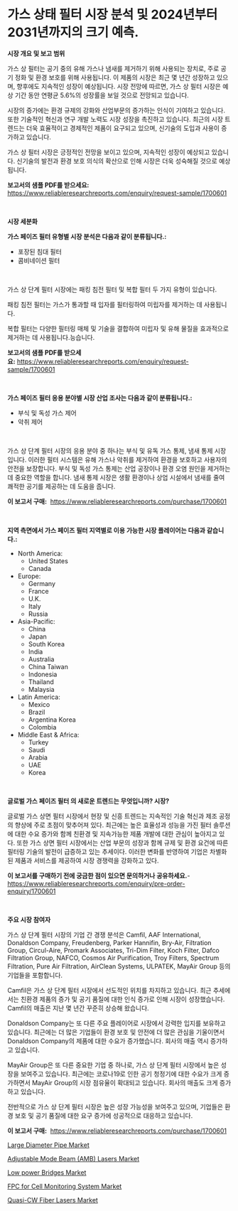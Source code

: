 <p><h1>가스 상태 필터 시장 분석 및 2024년부터 2031년까지의 크기 예측.</h1></p><p><strong>시장 개요 및 보고 범위</strong></p>
<p><p>가스 상 필터는 공기 중의 유해 가스나 냄새를 제거하기 위해 사용되는 장치로, 주로 공기 정화 및 환경 보호를 위해 사용됩니다. 이 제품의 시장은 최근 몇 년간 성장하고 있으며, 향후에도 지속적인 성장이 예상됩니다. 시장 전망에 따르면, 가스 상 필터 시장은 예상 기간 동안 연평균 5.6%의 성장률을 보일 것으로 전망되고 있습니다. </p><p>시장의 증가에는 환경 규제의 강화와 산업부문의 증가하는 인식이 기여하고 있습니다. 또한 기술적인 혁신과 연구 개발 노력도 시장 성장을 촉진하고 있습니다. 최근의 시장 트렌드는 더욱 효율적이고 경제적인 제품이 요구되고 있으며, 신기술의 도입과 사용이 증가하고 있습니다. </p><p>가스 상 필터 시장은 긍정적인 전망을 보이고 있으며, 지속적인 성장이 예상되고 있습니다. 신기술의 발전과 환경 보호 의식의 확산으로 인해 시장은 더욱 성숙해질 것으로 예상됩니다.</p></p>
<p><strong>보고서의 샘플 PDF를 받으세요:</strong> <a href="https://www.reliableresearchreports.com/enquiry/request-sample/1700601">https://www.reliableresearchreports.com/enquiry/request-sample/1700601</a></p>
<p>&nbsp;</p>
<p><strong>시장 세분화</strong></p>
<p><strong>가스 페이즈 필터 유형별 시장 분석은 다음과 같이 분류됩니다.:</strong></p>
<p><ul><li>포장된 침대 필터</li><li>콤비네이션 필터</li></ul></p>
<p>&nbsp;</p>
<p><p>가스 상 단계 필터 시장에는 패킹 침전 필터 및 복합 필터 두 가지 유형이 있습니다. </p><p>패킹 침전 필터는 가스가 통과할 때 입자를 필터링하여 미립자를 제거하는 데 사용됩니다. </p><p>복합 필터는 다양한 필터링 매체 및 기술을 결합하여 미립자 및 유해 물질을 효과적으로 제거하는 데 사용됩니다.능습니다.</p></p>
<p><strong>보고서의 샘플 PDF를 받으세요:</strong>&nbsp;<a href="https://www.reliableresearchreports.com/enquiry/request-sample/1700601">https://www.reliableresearchreports.com/enquiry/request-sample/1700601</a></p>
<p>&nbsp;</p>
<p><strong> 가스 페이즈 필터 응용 분야별 시장 산업 조사는 다음과 같이 분류됩니다.:</strong></p>
<p><ul><li>부식 및 독성 가스 제어</li><li>악취 제어</li></ul></p>
<p>&nbsp;</p>
<p><p>가스 상 단계 필터 시장의 응용 분야 중 하나는 부식 및 유독 가스 통제, 냄새 통제 시장입니다. 이러한 필터 시스템은 유해 가스나 악취를 제거하여 환경을 보호하고 사용자의 안전을 보장합니다. 부식 및 독성 가스 통제는 산업 공장이나 환경 오염 원인을 제거하는 데 중요한 역할을 합니다. 냄새 통제 시장은 생활 환경이나 상업 시설에서 냄새를 줄여 쾌적한 공기를 제공하는 데 도움을 줍니다.</p></p>
<p><strong>이 보고서 구매:</strong>&nbsp; <a href="https://www.reliableresearchreports.com/purchase/1700601">https://www.reliableresearchreports.com/purchase/1700601</a></p>
<p>&nbsp;</p>
<p><strong>지역 측면에서 가스 페이즈 필터 지역별로 이용 가능한 시장 플레이어는 다음과 같습니다.:</strong></p>
<p><ul>
    <li>
        North America:
        <ul>
            <li>United States</li>
            <li>Canada</li>
        </ul>
    </li>
    <li>
        Europe:
        <ul>
            <li>Germany</li>
            <li>France</li>
            <li>U.K.</li>
            <li>Italy</li>
            <li>Russia</li>
        </ul>
    </li>
    <li>
        Asia-Pacific:
        <ul>
            <li>China</li>
            <li>Japan</li>
            <li>South Korea</li>
            <li>India</li>
            <li>Australia</li>
            <li>China Taiwan</li>
            <li>Indonesia</li>
            <li>Thailand</li>
            <li>Malaysia</li>
        </ul>
    </li>
    <li>
        Latin America:
        <ul>
            <li>Mexico</li>
            <li>Brazil</li>
            <li>Argentina Korea</li>
            <li>Colombia</li>
        </ul>
    </li>
    <li>
        Middle East & Africa:
        <ul>
            <li>Turkey</li>
            <li>Saudi</li>
            <li>Arabia</li>
            <li>UAE</li>
            <li>Korea</li>
        </ul>
    </li>
    </ul></p>
<p>&nbsp;</p>
<p><strong>글로벌 가스 페이즈 필터 의 새로운 트렌드는 무엇입니까? 시장?</strong></p>
<p><p>글로벌 가스 상면 필터 시장에서 현장 및 신흥 트렌드는 지속적인 기술 혁신과 제조 공정의 향상에 주로 초점이 맞추어져 있다. 최근에는 높은 효율성과 성능을 가진 필터 솔루션에 대한 수요 증가와 함께 친환경 및 지속가능한 제품 개발에 대한 관심이 높아지고 있다. 또한 가스 상면 필터 시장에서는 산업 부문의 성장과 함께 규제 및 환경 요건에 따른 필터링 기술의 발전이 급증하고 있는 추세이다. 이러한 변화를 반영하여 기업은 차별화된 제품과 서비스를 제공하여 시장 경쟁력을 강화하고 있다.</p></p>
<p><strong>이 보고서를 구매하기 전에 궁금한 점이 있으면 문의하거나 공유하세요.</strong>- <a href="https://www.reliableresearchreports.com/enquiry/pre-order-enquiry/1700601">https://www.reliableresearchreports.com/enquiry/pre-order-enquiry/1700601</a></p>
<p>&nbsp;</p>
<p><strong>주요 시장 참여자</strong></p>
<p><p>가스 상 단계 필터 시장의 기업 간 경쟁 분석은 Camfil, AAF International, Donaldson Company, Freudenberg, Parker Hannifin, Bry-Air, Filtration Group, Circul-Aire, Promark Associates, Tri-Dim Filter, Koch Filter, Dafco Filtration Group, NAFCO, Cosmos Air Purification, Troy Filters, Spectrum Filtration, Pure Air Filtration, AirClean Systems, ULPATEK, MayAir Group 등의 기업들을 포함합니다.</p><p>Camfil은 가스 상 단계 필터 시장에서 선도적인 위치를 차지하고 있습니다. 최근 추세에서는 친환경 제품의 증가 및 공기 품질에 대한 인식 증가로 인해 시장이 성장했습니다. Camfil의 매출은 지난 몇 년간 꾸준히 상승해 왔습니다.</p><p>Donaldson Company는 또 다른 주요 플레이어로 시장에서 강력한 입지를 보유하고 있습니다. 최근에는 더 많은 기업들이 환경 보호 및 안전에 더 많은 관심을 기울이면서 Donaldson Company의 제품에 대한 수요가 증가했습니다. 회사의 매출 역시 증가하고 있습니다.</p><p>MayAir Group은 또 다른 중요한 기업 중 하나로, 가스 상 단계 필터 시장에서 높은 성장을 보여주고 있습니다. 최근에는 코로나19로 인한 공기 청정기에 대한 수요가 크게 증가하면서 MayAir Group의 시장 점유율이 확대되고 있습니다. 회사의 매출도 크게 증가하고 있습니다.</p><p>전반적으로 가스 상 단계 필터 시장은 높은 성장 가능성을 보여주고 있으며, 기업들은 환경 보호 및 공기 품질에 대한 요구 증가에 성공적으로 대응하고 있습니다.</p></p>
<p><strong>이 보고서 구매:</strong>&nbsp;&nbsp;<a href="https://www.reliableresearchreports.com/purchase/1700601">https://www.reliableresearchreports.com/purchase/1700601</a></p>
<p><p><a href="https://github.com/irfadac/Market-Research-Report-List-2/blob/main/large-diameter-pipe-market.md">Large Diameter Pipe Market</a></p><p><a href="https://flame-sidecar-702.notion.site/Adjustable-Mode-Beam-AMB-Lasers-Market-Size-Share-Trends-Analysis-Report-By-Application-Region-f55314fc4b904fd1995bff1c16cc77af">Adjustable Mode Beam (AMB) Lasers Market</a></p><p><a href="https://view.publitas.com/reportprime-1/low-power-bridges-market-size-focuses-on-market-dynamics-in-depth-analysis-and-future-projections-of-its-market-forecasted-for-period-from-2024-to-2031/">Low power Bridges Market</a></p><p><a href="https://view.publitas.com/reportprime-1/fpc-for-cell-monitoring-system-market-challenges-opportunities-and-growth-drivers-and-major-market-players-forecasted-for-period-from-2024-2031/">FPC for Cell Monitoring System Market</a></p><p><a href="https://full-wildebeest-80b.notion.site/Quasi-CW-Fiber-Lasers-Market-Offer-Valuable-Insights-into-Market-Size-Market-Share-Market-Trends--500a8b83792c452b87fbfe718d218561">Quasi-CW Fiber Lasers Market</a></p></p>

